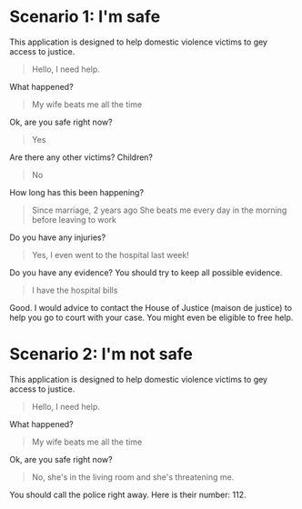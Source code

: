 # Scenario 1: I'm safe

This application is designed to help domestic violence victims to gey access to justice.

> Hello, I need help.

What happened?

> My wife beats me all the time

Ok, are you safe right now?

> Yes

Are there any other victims? Children?

> No

How long has this been happening?

> Since marriage, 2 years ago
> She beats me every day in the morning before leaving to work

Do you have any injuries?

> Yes, I even went to the hospital last week!

Do you have any evidence? You should try to keep all possible evidence.

> I have the hospital bills

Good. I would advice to contact the House of Justice (maison de justice) to help you go to court with your case. You might even be eligible to free help.

# Scenario 2: I'm not safe

This application is designed to help domestic violence victims to gey access to justice.

> Hello, I need help.

What happened?

> My wife beats me all the time

Ok, are you safe right now?

> No, she's in the living room and she's threatening me.

You should call the police right away. Here is their number: 112.